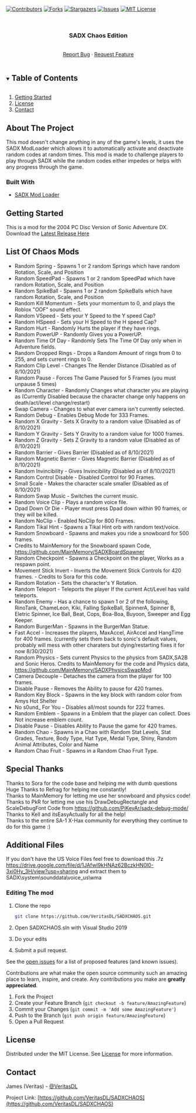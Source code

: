 [![Contributors][contributors-shield]][contributors-url]
[![Forks][forks-shield]][forks-url]
[![Stargazers][stars-shield]][stars-url]
[![Issues][issues-shield]][issues-url]
[![MIT License][license-shield]][license-url]



<!-- PROJECT LOGO -->
<br />
<p align="center">
  <a href="https://github.com/VeritasDL/SADXCHAOS">
  </a>

  <h3 align="center">SADX Chaos Edition</h3>

  <p align="center">
    <br />
    <a href="https://github.com/VeritasDL/SADXCHAOS/issues">Report Bug</a>
    ·
    <a href="https://github.com/VeritasDL/SADXCHAOS/issues">Request Feature</a>
  </p>
</p>



<!-- TABLE OF CONTENTS -->
<details open="open">
  <summary><h2 style="display: inline-block">Table of Contents</h2></summary>
  <ol>
    <li>
      <a href="#getting-started">Getting Started</a>
    </li>
    <li><a href="#license">License</a></li>
    <li><a href="#contact">Contact</a></li>
  </ol>
</details>



<!-- ABOUT THE PROJECT -->
## About The Project
This mod doesn't change anything in any of the game's levels, it uses the SADX ModLoader
which allows it to automatically activate and deactivate random codes at random times.
This mod is made to challenge players to play through SADX while the random codes either impedes or helps with any progress through the game.

### Built With

* [SADX Mod Loader](https://github.com/X-Hax/sadx-mod-loader)



<!-- GETTING STARTED -->
## Getting Started

This is a mod for the 2004 PC Disc Version of Sonic Adventure DX.   
Download the [Latest Release Here](https://github.com/VeritasDL/SADXCHAOS/releases)

## List Of Chaos Mods
- Random Spring - Spawns 1 or 2 random Springs which have random Rotation, Scale, and Position
- Random SpeedPad - Spawns 1 or 2 random SpeedPad which have random Rotation, Scale, and Position
- Random SpikeBall - Spawns 1 or 2 random SpikeBalls which have random Rotation, Scale, and Position
- Random Kill Momentum - Sets your momentum to 0, and plays the Roblox "OOF" sound effect.
- Random VSpeed - Sets your Y Speed to the Y speed Cap?
- Random HSpeed -  Sets your H Speed to the H speed Cap?
- Random Hurt -  Randomly Hurts the player if they have rings.
- Random PowerUP -  Randomly Gives you a PowerUP.
- Random Time Of Day -  Randomly Sets The Time Of Day only when in Adventure fields.
- Random Dropped Rings -  Drops a Random Amount of rings from 0 to 255, and sets current rings to 0.
- Random Clip Level -  Changes The Render Distance (Disabled as of 8/10/2021)
- Random Pause -  Forces The Game Paused for 5 Frames (you must unpause 5 times)
- Random Character -  Randomly Changes what character you are playing as (Currently Disabled because the character change only happens on death/act/level change/restart)
- Swap Camera -  Changes to what ever camera isn't currently selected.
- Random Debug -  Enables Debug Mode for 333 Frames.
- Random X Gravity -  Sets X Gravity to a random value (Disabled as of 8/10/2021)
- Random Y Gravity -  Sets Y Gravity to a random value for 1000 frames.
- Random Z Gravity -  Sets Z Gravity to a random value (Disabled as of 8/10/2021)
- Random Barrier -  Gives Barrier (Disabled as of 8/10/2021)
- Random Magnetic Barrier -  Gives Magnetic Barrier (Disabled as of 8/10/2021)
- Random Invincibility -  Gives Invincibility (Disabled as of 8/10/2021)
- Random Control Disable -  Disabled Control for 90 Frames.
- Small Scale -  Makes the character scale smaller (Disabled as of 8/10/2021)
- Random Swap Music -  Switches the current music.
- Random Voice Clip -  Plays a random voice file.
- Dpad Down Or Die -  Player must press Dpad down within 90 frames, or they will be killed.
- Random NoClip -  Enabled NoClip for 800 Frames.
- Random Tikal Hint -  Spawns a Tikal Hint orb with random text/voice.
- Random Snowboard - Spawns and makes you ride a snowboard for 500 frames.
- Credits to MainMemory for the Snowboard spawn Code, https://github.com/MainMemory/SADXBoardSpawner
- Random Checkpoint - Spawns a Checkpoint on the player, Works as a respawn point.
- Movement Stick Invert - Inverts the Movement Stick Controls for 420 frames. - Credits to Sora for this code.
- Random Rotation - Sets the character's Y Rotation.
- Random Teleport - Teleports the player If the current Act/Level has vaild teleports.
- Random Enemy - Has a chance to spawn 1 or 2 of the following,   
RinoTank, ChameLeon, Kiki, Falling SpikeBall, SpinnerA, Spinner B, Eletric Spinner, Ice Ball, Beat, Cops, Boa-Boa, Buyoon, Sweeper and Egg Keeper.
- Random BurgerMan - Spawns in the BurgerMan Statue.
- Fast Accel - Increases the players, MaxAccel, AirAccel and HangTime for 400 frames. (currently sets them back to sonic's default values, probably will mess with other charaters but dying/restarting fixes it for now 8/30/2021)
- Random Physics - Sets current Physics to the physics from SADX,SA2B and Sonic Heros. Credits to MainMemory for the code and Physics data, https://github.com/MainMemory/SADXPhysicsSwapMod
- Camera Decouple - Detaches the camera from the player for 100 frames.
- Disable Pause - Removes the Ability to pause for 420 frames.
- Random Key Block - Spawns in the key block with random color from Amys Hot Shelter
- No s0und_ For You - Disables all/most sounds for 222 frames.
- Random Emblem - Spawns in a Emblem that the player can collect. Does Not increase emblem count.
- Disable Pause - Disables Ability to Pause the game for 420 frames.
- Random Chao - Spawns in a Chao with Random Stat Levels, Stat Grades, Texture, Body Type, Hat Type, Medal Type, Shiny, Random Animal Attributes, Color and Name
- Random Chao Fruit - Spawns in a Random Chao Fruit Type.
## Special Thanks
Thanks to Sora for the code base and helping me with dumb questions  
Huge Thanks to Refrag for helping me constantly!  
Thanks to MainMemory for letting me use her snowboard and physics code!  
Thanks to PkR for letting me use his DrawDebugRectangle and ScaleDebugFont Code from https://github.com/PiKeyAr/sadx-debug-mode/  
Thanks to Kell and itsEasyActually for all the help!  
Thanks to the entire SA-1 X-Hax community for everything they continue to do for this game :)  

## Additional Files
If you don't have the US Voice Files feel free to download this .7z   
https://drive.google.com/file/d/1JAfwI9kHNAz62BczkHN0l0-3xi0Hy_3H/view?usp=sharing
and extract them to SADX\system\sounddata\voice_us\wma

### Editing The mod

1. Clone the repo
   ```sh
   git clone https://github.com/VeritasDL/SADXCHAOS.git
   ```
   
2. Open SADXCHAOS.sln with Visual Studio 2019
3. Do your edits
4. Submit a pull request.

See the [open issues](https://github.com/VeritasDL/SADXCHAOS/issues) for a list of proposed features (and known issues).

Contributions are what make the open source community such an amazing place to learn, inspire, and create. Any contributions you make are **greatly appreciated**.

1. Fork the Project
2. Create your Feature Branch (`git checkout -b feature/AmazingFeature`)
3. Commit your Changes (`git commit -m 'Add some AmazingFeature'`)
4. Push to the Branch (`git push origin feature/AmazingFeature`)
5. Open a Pull Request



<!-- LICENSE -->
## License

Distributed under the MIT License. See [License](https://github.com/VeritasDL/SADXCHAOS/blob/main/LICENSE) for more information.



<!-- CONTACT -->
## Contact

James (Veritas) - [@VeritasDL](https://twitter.com/veritasdl)

Project Link: [https://github.com/VeritasDL/SADXCHAOS](https://github.com/VeritasDL/SADXCHAOS)




<!-- MARKDOWN LINKS & IMAGES -->
<!-- https://www.markdownguide.org/basic-syntax/#reference-style-links -->
[contributors-shield]: https://img.shields.io/github/contributors/VeritasDL/SADXCHAOS.svg?style=for-the-badge
[contributors-url]: https://github.com/VeritasDL/SADX-Trainer/graphs/contributors
[forks-shield]: https://img.shields.io/github/forks/VeritasDL/SADXCHAOS.svg?style=for-the-badge
[forks-url]: https://github.com/VeritasDL/SADXCHAOS/network/members
[stars-shield]: https://img.shields.io/github/stars/VeritasDL/SADXCHAOS.svg?style=for-the-badge
[stars-url]: https://github.com/VeritasDL/SADXCHAOS/stargazers
[issues-shield]: https://img.shields.io/github/issues/VeritasDL/SADXCHAOS.svg?style=for-the-badge
[issues-url]: https://github.com/VeritasDL/SADXCHAOS/issues
[license-shield]: https://img.shields.io/github/license/VeritasDL/SADXCHAOS.svg?style=for-the-badge
[license-url]: https://github.com/VeritasDL/SADXCHAOS/blob/main/LICENSE
